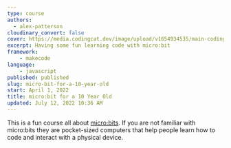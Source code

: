 ```yaml
---
type: course
authors:
  - alex-patterson
cloudinary_convert: false
cover: https://media.codingcat.dev/image/upload/v1654934535/main-codingcatdev-photo/courses/ForA10YearOld/ForA10YearOldMicroBitIntro.png
excerpt: Having some fun learning code with micro:bit
framework: 
    - makecode
language:
    - javascript
published: published
slug: micro-bit-for-a-10-year-old
start: April 1, 2022
title: micro:bit for a 10 Year Old
updated: July 12, 2022 10:36 AM
---
```


This is a fun course all about [micro:bits](https://microbit.org/). If you are not familiar with micro:bits they are pocket-sized computers that help people learn how to code and interact with a physical device.
